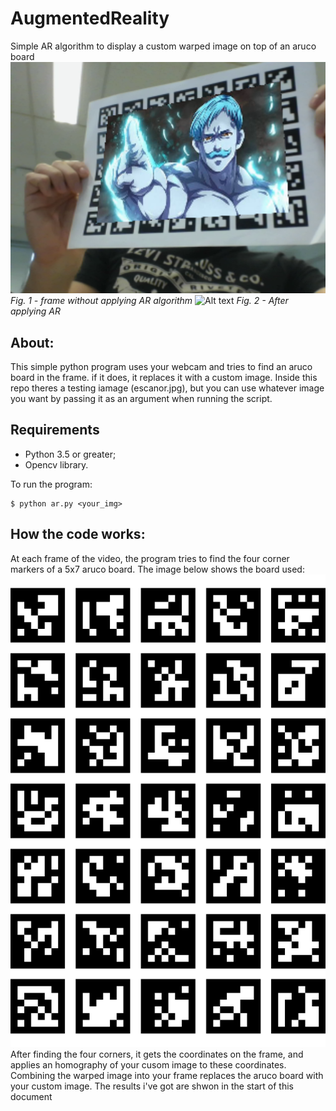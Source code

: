# AugmentedReality
Simple AR algorithm to display a custom warped image on top of an aruco board
![Alt text](utils/frame_aruco.png?raw=true "Title")
*Fig. 1 - frame without applying AR algorithm*
![Alt text](utils/frame_aruco_ar.png?raw=true "Title")
*Fig. 2 - After applying AR*

## About:
This simple python program uses your webcam and tries to find an aruco board in the frame. if it does, it replaces it with a custom image. Inside this repo theres a testing iamage (escanor.jpg), but you can use whatever image you want by passing it as an argument when running the script.

## Requirements
* Python 3.5 or greater;
* Opencv library.

To run the program:
```
$ python ar.py <your_img>
```

## How the code works:
At each frame of the video, the program tries to find the four corner markers of a 5x7 aruco board. The image below shows the board used:
![Alt text](utils/board_aruco_57.png?raw=true "Title")
After finding the four corners, it gets the coordinates on the frame, and applies an homography of your cusom image to these coordinates. Combining the warped image into your frame replaces the aruco board with your custom image. The results i've got are shwon in the start of this document


